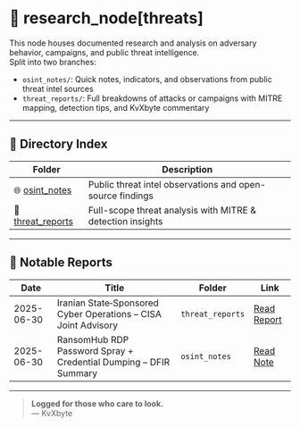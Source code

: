 # 🧠 research_node[threats]

This node houses documented research and analysis on adversary behavior, campaigns, and public threat intelligence.  
Split into two branches:

- `osint_notes/`: Quick notes, indicators, and observations from public threat intel sources  
- `threat_reports/`: Full breakdowns of attacks or campaigns with MITRE mapping, detection tips, and KvXbyte commentary

---

## 📁 Directory Index

| Folder        | Description                                                                 |
|---------------|-----------------------------------------------------------------------------|
| 🌐 [osint_notes](osint_notes/)   | Public threat intel observations and open-source findings            |
| 📄 [threat_reports](threat_reports/) | Full-scope threat analysis with MITRE & detection insights             |

---

## 📄 Notable Reports

| Date       | Title                                                                 | Folder        | Link                                                                 |
|------------|------------------------------------------------------------------------|----------------|----------------------------------------------------------------------|
| 2025-06-30 | Iranian State‑Sponsored Cyber Operations – CISA Joint Advisory        | `threat_reports` | [Read Report](threat_reports/iran_state_sponsored_operations_fact_sheet_june2025.md) |
| 2025-06-30 | RansomHub RDP Password Spray + Credential Dumping – DFIR Summary      | `osint_notes`  | [Read Note](osint_notes/ransomhub_password_spray_rdp.md)             |

---

> **Logged for those who care to look.**  
> — KvXbyte
